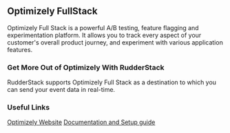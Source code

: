 ## Optimizely FullStack

Optimizely Full Stack is a powerful A/B testing, feature flagging and experimentation platform. It allows you to track every aspect of your customer's overall product journey, and experiment with various application features.

### Get More Out of Optimizely With RudderStack

RudderStack supports Optimizely Full Stack as a destination to which you can send your event data in real-time.

### Useful Links

[Optimizely Website][]
[Documentation and Setup guide][]

[//]: # "These are reference links used in the body of this note and get stripped out when the markdown processor does its job. There is no need to format nicely because it shouldn't be seen. Thanks SO - http://stackoverflow.com/questions/4823468/store-comments-in-markdown-syntax"
[optimizely website]: https://www.optimizely.com/products/full-stack/
[documentation and setup guide]: https://docs.rudderstack.com/destinations/optimizely-full-stack
